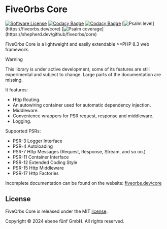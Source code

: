 FiveOrbs Core
==========

[![Software License](https://img.shields.io/badge/license-MIT-brightgreen.svg)](LICENSE.md)
[![Codacy Badge](https://app.codacy.com/project/badge/Grade/062d5c9d41454d08b240b63bcf35bfc1)](https://app.codacy.com/gh/fiveorbs/core/dashboard?utm_source=gh&utm_medium=referral&utm_content=&utm_campaign=Badge_grade)
[![Codacy Badge](https://app.codacy.com/project/badge/Coverage/062d5c9d41454d08b240b63bcf35bfc1)](https://app.codacy.com/gh/fiveorbs/core/dashboard?utm_source=gh&utm_medium=referral&utm_content=&utm_campaign=Badge_coverage)
[![Psalm level](https://shepherd.dev/github/fiveorbs/core/level.svg?)](https://fiveorbs.dev/core)
[![Psalm coverage](https://shepherd.dev/github/fiveorbs/core/coverage.svg?)](https://shepherd.dev/github/fiveorbs/core)


FiveOrbs Core is a lightweight and easily extendable >=PHP 8.3 web framework.

> [!WARNING]
> This library is under active development, some of its features are still
> experimental and subject to change. Large parts of the documentation are
> missing. 

It features:

* Http Routing.
* An autowiring container used for automatic dependency injection.
* Middleware.
* Convenience wrappers for PSR request, response and middleware.
* Logging.

Supported PSRs:

* PSR-3 Logger Interface
* PSR-4 Autoloading
* PSR-7 Http Messages (Request, Response, Stream, and so on.)
* PSR-11 Container Interface
* PSR-12 Extended Coding Style
* PSR-15 Http Middleware
* PSR-17 Http Factories

Incomplete documentation can be found on the website: [fiveorbs.dev/core](https://fiveorbs.dev/core/)

License
-------

FiveOrbs Core is released under the MIT [license](LICENSE.md).

Copyright © 2024 ebene fünf GmbH. All rights reserved.